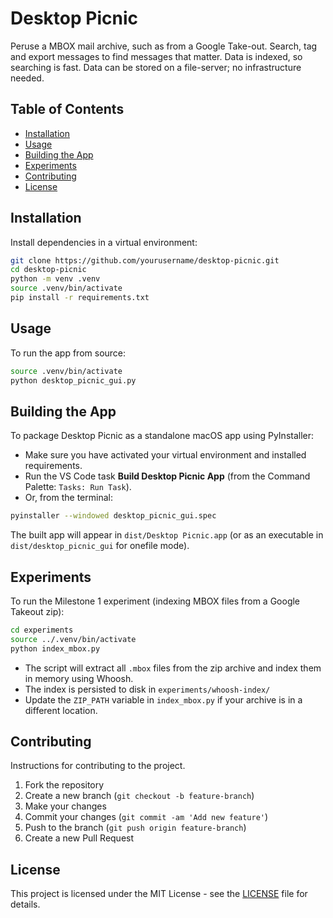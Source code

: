 # Desktop Picnic

Peruse a MBOX mail archive, such as from a Google Take-out. Search, tag and export
messages to find messages that matter. Data is indexed, so searching is fast. Data
can be stored on a file-server; no infrastructure needed.

## Table of Contents

- [Installation](#installation)
- [Usage](#usage)
- [Building the App](#building-the-app)
- [Experiments](#experiments)
- [Contributing](#contributing)
- [License](#license)

## Installation

Install dependencies in a virtual environment:

```bash
git clone https://github.com/yourusername/desktop-picnic.git
cd desktop-picnic
python -m venv .venv
source .venv/bin/activate
pip install -r requirements.txt
```

## Usage

To run the app from source:

```bash
source .venv/bin/activate
python desktop_picnic_gui.py
```

## Building the App

To package Desktop Picnic as a standalone macOS app using PyInstaller:

- Make sure you have activated your virtual environment and installed requirements.
- Run the VS Code task **Build Desktop Picnic App** (from the Command Palette: `Tasks: Run Task`).
- Or, from the terminal:

```bash
pyinstaller --windowed desktop_picnic_gui.spec
```

The built app will appear in `dist/Desktop Picnic.app` (or as an executable in `dist/desktop_picnic_gui` for onefile mode).

## Experiments

To run the Milestone 1 experiment (indexing MBOX files from a Google Takeout zip):

```bash
cd experiments
source ../.venv/bin/activate
python index_mbox.py
```

- The script will extract all `.mbox` files from the zip archive and index them in memory using Whoosh.
- The index is persisted to disk in `experiments/whoosh-index/`
- Update the `ZIP_PATH` variable in `index_mbox.py` if your archive is in a different location.

## Contributing

Instructions for contributing to the project.

1. Fork the repository
2. Create a new branch (`git checkout -b feature-branch`)
3. Make your changes
4. Commit your changes (`git commit -am 'Add new feature'`)
5. Push to the branch (`git push origin feature-branch`)
6. Create a new Pull Request

## License

This project is licensed under the MIT License - see the [LICENSE](LICENSE) file for details.